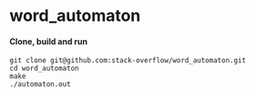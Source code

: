word_automaton
==============

#### Clone, build and run
```
git clone git@github.com:stack-overflow/word_automaton.git
cd word_automaton
make
./automaton.out
```
